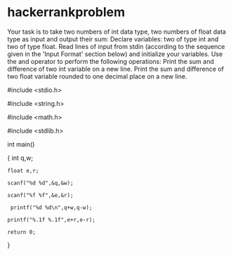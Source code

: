 # hackerrankproblem
Your task is to take two numbers of int data type, two numbers of float data type as input and output their sum:  Declare  variables: two of type int and two of type float. Read  lines of input from stdin (according to the sequence given in the 'Input Format' section below) and initialize your  variables. Use the  and  operator to perform the following operations: Print the sum and difference of two int variable on a new line. Print the sum and difference of two float variable rounded to one decimal place on a new line.

#include <stdio.h>

#include <string.h>

#include <math.h>

#include <stdlib.h>


int main()

{
    int q,w;
    
    float e,r;
    
    scanf("%d %d",&q,&w);
    
    scanf("%f %f",&e,&r);
    
     printf("%d %d\n",q+w,q-w); 
     
    printf("%.1f %.1f",e+r,e-r); 
    
    return 0;
    
}
